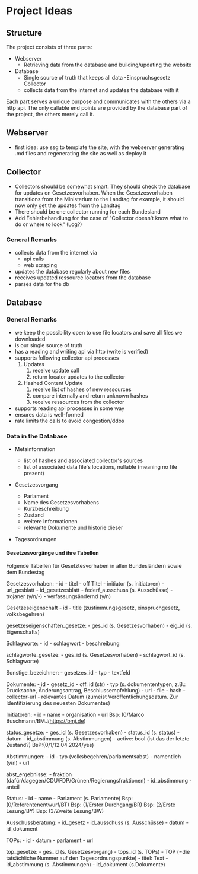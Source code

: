 # Project Ideas
## Structure
The project consists of three parts:
- Webserver
    - Retrieving data from the database and building/updating the website
- Database
    - Single source of truth that keeps all data
-Einspruchsgesetz Collector
    - collects data from the internet and updates the database with it

Each part serves a unique purpose and communicates with the others via a http api.
The only callable end points are provided by the database part of the project, the others merely call it.

## Webserver
- first idea: use ssg to template the site, with the webserver generating .md files and regenerating
the site as well as deploy it
## Collector
- Collectors should be somewhat smart. They should check the database for updates on Gesetzesvorhaben. When the Gesetzesvorhaben transitions from the Ministerium to the Landtag for example, it should now only get the updates from the Landtag
- There should be one collector running for each Bundesland
- Add Fehlerbehandlung for the case of "Collector doesn't know what to do or where to look" (Log?)
### General Remarks
- collects data from the internet via 
    - api calls
    - web scraping
- updates the database regularly about new files
- receives updated ressource locators from the database
- parses data for the db

## Database
### General Remarks
- we keep the possibility open to use file locators and save all files we downloaded
- is our single source of truth
- has a reading and writing api via http (write is verified)
- supports following collector api processes
    1. Updates
        1. receive update call
        2. return locator updates to the collector
    2. Hashed Content Update
        1. receive list of hashes of new ressources
        2. compare internally and return unknown hashes
        3. receive ressources from the collector
- supports reading api processes in some way
- ensures data is well-formed
- rate limits the calls to avoid congestion/ddos

### Data in the Database
- Metainformation
    - list of hashes and associated collector's sources
    - list of associated data file's locations, nullable (meaning no file present)
- Gesetzesvorgang
    - Parlament
    - Name des Gesetzesvorhabens
    - Kurzbeschreibung
    - Zustand
    - weitere Informationen
    - relevante Dokumente und historie dieser

- Tagesordnungen

#### Gesetzesvorgänge und ihre Tabellen
Folgende Tabellen für Gesetztesvorhaben in allen Bundesländern sowie dem Bundestag

Gesetzesvorhaben:
    - id
    - titel
    - off Titel
    - initiator (s. initiatoren)
    - url_gesblatt
    - id_gesetzesblatt
    - federf_ausschuss (s. Ausschüsse)
    - trojaner (y/n/-)
    - verfassungsändernd (y/n)

Gesetzeseigenschaft
    - id 
    - title (zustimmungsgesetz, einspruchgesetz, volksbegehren)

gesetzeseigenschaften_gesetze:
    - ges_id (s. Gesetzesvorhaben)
    - eig_id (s. Eigenschafts)

Schlagworte:
    - id
    - schlagwort
    - beschreibung

schlagworte_gesetze:
    - ges_id (s. Gesetzesvorhaben)
    - schlagwort_id (s. Schlagworte)

Sonstige_bezeichner:
    - gesetzes_id
    - typ
    - textfeld

Dokumente:
    - id
    - gesetz_id
    - off. id (str)
    - typ (s. dokumententypen, z.B.: Drucksache, Änderungsantrag, Beschlussempfehlung)
    - url
    - file
    - hash
    - collector-url
    - relevantes Datum (zumeist Veröffentlichungsdatum. Zur Identifizierung des neuesten Dokumentes)

Initiatoren:
    - id
    - name
    - organisation
    - url
    Bsp: (0/Marco Buschmann/BMJ/https://bmj.de)

status_gesetze:
    - ges_id (s. Gesetzesvorhaben)
    - status_id (s. status)
    - datum
    - id_abstimmung (s. Abstimmungen)
    - active: bool (ist das der letzte Zustand?)
    BsP:(0/1/12.04.2024/yes)

Abstimmungen:
    - id
    - typ (volksbegehren/parlamentsabst)
    - namentlich (y/n)
    - url

abst_ergebnisse:
    - fraktion (dafür/dagegen/CDU/FDP/Grünen/Regierungsfraktionen)
    - id_abstimmung
    - anteil

Status:
    - id
    - name
    - Parlament (s. Parlamente)
    Bsp: (0/Referentenentwurf/BT)
    Bsp: (1/Erster Durchgang/BR)
    Bsp: (2/Erste Lesung/BY)
    Bsp: (3/Zweite Lesung/BW)

Ausschussberatung:
    - id_gesetz
    - id_ausschuss (s. Ausschüsse)
    - datum
    - id_dokument

TOPs:
    - id
    - datum
    - parlament
    - url

top_gesetze:
    - ges_id (s. Gesetzesvorgang)
    - tops_id (s. TOPs)
    - TOP (=die tatsächliche Nummer auf den Tagesordnungspunkte)
    - titel: Text
    - id_abstimmung (s. Abstimmungen)
    - id_dokument (s.Dokumente)
